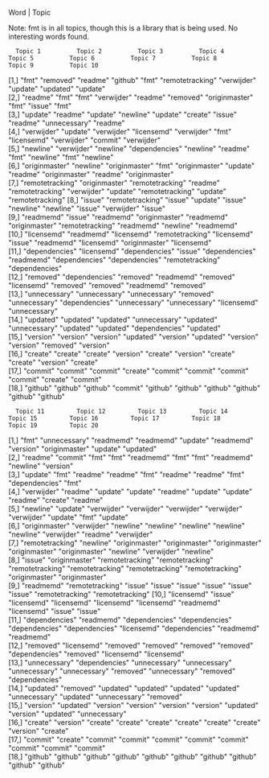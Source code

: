 Word 	 		| 	Topic

Note:
fmt	is in all topics, though this is a library that is being used.
No interesting words found.


	  Topic 1          Topic 2          Topic 3          Topic 4          Topic 5          Topic 6          Topic 7          Topic 8          Topic 9          Topic 10        
 [1,] "fmt"            "removed"        "readme"         "github"         "fmt"            "remotetracking" "verwijder"      "update"         "updated"        "update"        
 [2,] "readme"         "fmt"            "fmt"            "verwijder"      "readme"         "removed"        "originmaster"   "fmt"            "issue"          "fmt"           
 [3,] "update"         "readme"         "update"         "newline"        "update"         "create"         "issue"          "readme"         "unnecessary"    "readme"        
 [4,] "verwijder"      "update"         "verwijder"      "licensemd"      "verwijder"      "fmt"            "licensemd"      "verwijder"      "commit"         "verwijder"     
 [5,] "newline"        "verwijder"      "newline"        "dependencies"   "newline"        "readme"         "fmt"            "newline"        "fmt"            "newline"       
 [6,] "originmaster"   "newline"        "originmaster"   "fmt"            "originmaster"   "update"         "readme"         "originmaster"   "readme"         "originmaster"  
 [7,] "remotetracking" "originmaster"   "remotetracking" "readme"         "remotetracking" "verwijder"      "update"         "remotetracking" "update"         "remotetracking"
 [8,] "issue"          "remotetracking" "issue"          "update"         "issue"          "newline"        "newline"        "issue"          "verwijder"      "issue"         
 [9,] "readmemd"       "issue"          "readmemd"       "originmaster"   "readmemd"       "originmaster"   "remotetracking" "readmemd"       "newline"        "readmemd"      
[10,] "licensemd"      "readmemd"       "licensemd"      "remotetracking" "licensemd"      "issue"          "readmemd"       "licensemd"      "originmaster"   "licensemd"     
[11,] "dependencies"   "licensemd"      "dependencies"   "issue"          "dependencies"   "readmemd"       "dependencies"   "dependencies"   "remotetracking" "dependencies"  
[12,] "removed"        "dependencies"   "removed"        "readmemd"       "removed"        "licensemd"      "removed"        "removed"        "readmemd"       "removed"       
[13,] "unnecessary"    "unnecessary"    "unnecessary"    "removed"        "unnecessary"    "dependencies"   "unnecessary"    "unnecessary"    "licensemd"      "unnecessary"   
[14,] "updated"        "updated"        "updated"        "unnecessary"    "updated"        "unnecessary"    "updated"        "updated"        "dependencies"   "updated"       
[15,] "version"        "version"        "version"        "updated"        "version"        "updated"        "version"        "version"        "removed"        "version"       
[16,] "create"         "create"         "create"         "version"        "create"         "version"        "create"         "create"         "version"        "create"        
[17,] "commit"         "commit"         "commit"         "create"         "commit"         "commit"         "commit"         "commit"         "create"         "commit"        
[18,] "github"         "github"         "github"         "commit"         "github"         "github"         "github"         "github"         "github"         "github"        

      Topic 11         Topic 12         Topic 13         Topic 14         Topic 15         Topic 16         Topic 17         Topic 18         Topic 19         Topic 20        
 [1,] "fmt"            "unnecessary"    "readmemd"       "readmemd"       "update"         "readmemd"       "version"        "originmaster"   "update"         "updated"       
 [2,] "readme"         "commit"         "fmt"            "fmt"            "readmemd"       "fmt"            "fmt"            "readmemd"       "newline"        "version"       
 [3,] "update"         "fmt"            "readme"         "readme"         "fmt"            "readme"         "readme"         "fmt"            "dependencies"   "fmt"           
 [4,] "verwijder"      "readme"         "update"         "update"         "readme"         "update"         "update"         "readme"         "create"         "readme"        
 [5,] "newline"        "update"         "verwijder"      "verwijder"      "verwijder"      "verwijder"      "verwijder"      "update"         "fmt"            "update"        
 [6,] "originmaster"   "verwijder"      "newline"        "newline"        "newline"        "newline"        "newline"        "verwijder"      "readme"         "verwijder"     
 [7,] "remotetracking" "newline"        "originmaster"   "originmaster"   "originmaster"   "originmaster"   "originmaster"   "newline"        "verwijder"      "newline"       
 [8,] "issue"          "originmaster"   "remotetracking" "remotetracking" "remotetracking" "remotetracking" "remotetracking" "remotetracking" "originmaster"   "originmaster"  
 [9,] "readmemd"       "remotetracking" "issue"          "issue"          "issue"          "issue"          "issue"          "issue"          "remotetracking" "remotetracking"
[10,] "licensemd"      "issue"          "licensemd"      "licensemd"      "licensemd"      "licensemd"      "readmemd"       "licensemd"      "issue"          "issue"         
[11,] "dependencies"   "readmemd"       "dependencies"   "dependencies"   "dependencies"   "dependencies"   "licensemd"      "dependencies"   "readmemd"       "readmemd"      
[12,] "removed"        "licensemd"      "removed"        "removed"        "removed"        "removed"        "dependencies"   "removed"        "licensemd"      "licensemd"     
[13,] "unnecessary"    "dependencies"   "unnecessary"    "unnecessary"    "unnecessary"    "unnecessary"    "removed"        "unnecessary"    "removed"        "dependencies"  
[14,] "updated"        "removed"        "updated"        "updated"        "updated"        "updated"        "unnecessary"    "updated"        "unnecessary"    "removed"       
[15,] "version"        "updated"        "version"        "version"        "version"        "version"        "updated"        "version"        "updated"        "unnecessary"   
[16,] "create"         "version"        "create"         "create"         "create"         "create"         "create"         "create"         "version"        "create"        
[17,] "commit"         "create"         "commit"         "commit"         "commit"         "commit"         "commit"         "commit"         "commit"         "commit"        
[18,] "github"         "github"         "github"         "github"         "github"         "github"         "github"         "github"         "github"         "github"        